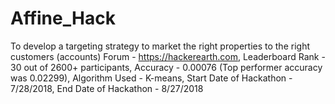 # Affine_Hack
To develop a targeting strategy to market the right properties to the right customers (accounts)
Forum - https://hackerearth.com, Leaderboard Rank - 30 out of 2600+ participants, Accuracy - 0.00076 (Top performer accuracy was 0.02299), Algorithm Used - K-means, Start Date of Hackathon - 7/28/2018, End Date of Hackathon - 8/27/2018
